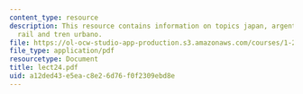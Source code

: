 ```yaml
---
content_type: resource
description: This resource contains information on topics japan, argentina, british
  rail and tren urbano.
file: https://ol-ocw-studio-app-production.s3.amazonaws.com/courses/1-201j-introduction-to-transportation-systems-fall-2006/a12ded43e5eac8e26d76f0f2309ebd8e_lect24.pdf
file_type: application/pdf
resourcetype: Document
title: lect24.pdf
uid: a12ded43-e5ea-c8e2-6d76-f0f2309ebd8e
---
```

